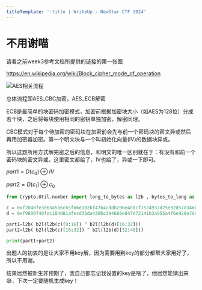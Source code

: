 ```yaml
---
titleTemplate: ':title | WriteUp - NewStar CTF 2024'
---
```

# 不用谢喵

请看之前week3参考文档所提供的链接的第一张图

<https://en.wikipedia.org/wiki/Block_cipher_mode_of_operation>

![AES相关流程](/assets/images/wp/2024/week3/buyongxiemiao_1.png)

总体流程即AES_CBC加密，AES_ECB解密

ECB是最简单的块密码加密模式，加密前根据加密块大小（如AES为128位）分成若干块，之后将每块使用相同的密钥单独加密，解密同理。

CBC模式对于每个待加密的密码块在加密前会先与前一个密码块的密文异或然后再用加密器加密。第一个明文块与一个叫初始化向量(IV)的数据块异或。

所以这题所用方式解完密之后的信息，和明文的唯一区别就在于：有没有和前一个密码块的密文异或，这里密文都给了，IV也给了，异或一下即可。

$part1=D(c_0)⊕IV$

$part2=D(c_1)⊕c_0$

```python
from Crypto.Util.number import long_to_bytes as l2b , bytes_to_long as b2l

c = 0xf2040fe3063a5b6c65f66e1d2bf47b4cddb206e4ddcf7524932d25e92d57d3468398730b59df851cbac6d65073f9e138
d = 0xf9899749fec184d81afecd35da430bc394686e847d72141b3a955a4f6e920e7d91cb599d92ba2a6ba51860bb5b32f23b

part1=l2b( b2l(l2b(c)[0:16]) ^ b2l(l2b(d)[16:32]))
part2=l2b( b2l(l2b(c)[16:32]) ^ b2l(l2b(d)[32:48]))

print(part1+part2)
```

出题人的初衷的是让大家不用key解，因为需要用到key的部分都帮大家用好了，所以不用谢。

结果居然被新生非预期了，我自己都忘记我设置的key是啥了，他居然能猜出来😅，下次一定要随机生成key！
